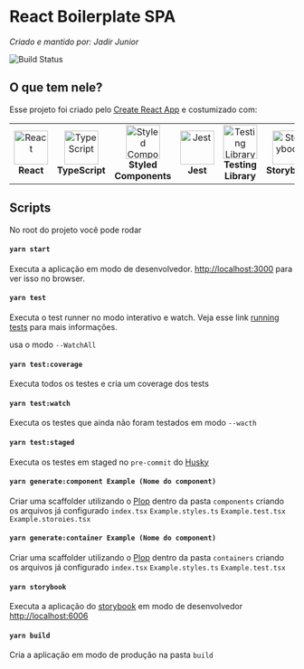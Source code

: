 # React Boilerplate SPA

<i>Criado e mantido por: Jadir Junior</i>

![Build Status](https://github.com/jadir-junior/boilerplate-spa-react/workflows/ci/badge.svg)

## O que tem nele?

Esse projeto foi criado pelo [Create React App](https://github.com/facebook/create-react-app) e costumizado com:

<table>
    <tbody>
        <tr>
            <td align="center" valign="middle">
                <div>
                    <a href="https://www.typescriptlang.org/">
                        <img width="60" src="https://d33wubrfki0l68.cloudfront.net/32c5cdaaf45e386876bb7ce3566e5d879cc4b4d4/fa525/img/tech/react.svg" alt="React" />
                    </a>
                </div>
                <strong>React</strong>
            </td>
            <td align="center" valign="middle">
                <div>
                    <a href="https://www.typescriptlang.org/">
                        <img width="60" src="https://d33wubrfki0l68.cloudfront.net/07af715eab99df113bc0fe926dcfb3bd5b4e465c/9a37d/img/tech/typescript.svg" alt="TypeScript" />
                    </a>
                </div>
                <strong>TypeScript</strong>
            </td>
            <td align="center" valign="middle">
                <div>
                <a href="https://styled-components.com/">
                    <img width="60" src="https://avatars2.githubusercontent.com/u/20658825?s=200&v=4" alt="Styled Components" />
                </a>
                </div>
                <strong>Styled <br/> Components</strong>
            </td>
            <td align="center" valign="middle">
                <div>
                    <a href="https://jestjs.io/">
                        <img width="60" src="https://d33wubrfki0l68.cloudfront.net/32d23faf39242160063c03836baed91954d051f0/decb4/img/tech/jest.svg" alt="Jest" />
                    </a>
                </div>
                <strong>Jest</strong>
            </td>
            <td align="center" valign="middle">
                <div>
                    <a href="https://testing-library.com/">
                        <img width="60" src="https://d33wubrfki0l68.cloudfront.net/d8252a1a8dedc92cdb69ee5c022cd91c67e3af4e/51dd8/img/tech/rtl.svg"  alt="Testing Library" />
                    </a>
                </div>
                <strong>Testing <br/> Library</strong>
            </td>
            <td align="center" valign="middle">
                <div>
                    <a href="https://storybook.js.org/">
                        <img width="60" src="https://d33wubrfki0l68.cloudfront.net/eb4093fae6d1e1d692a391773da8da72852c2988/8a1d0/img/tech/storybook.svg" alt="Storybook" />
                    </a>
                </div>
                <strong>Storybook</strong>
            </td>
             <td align="center" valign="middle">
                <div>
                    <a href="https://eslint.org/">
                        <img width="60" src="https://eslint.org/assets/img/favicon.512x512.png" alt="ESLint" />
                    </a>
                </div>
                <strong>ESLint</strong>
            </td>
             <td align="center" valign="middle">
                <div>
                    <a href="https://prettier.io/">
                        <img width="60" src="https://avatars1.githubusercontent.com/u/25822731?s=280&v=4" alt="Prettier" />
                    </a>
                </div>
                <strong>Prettier</strong>
            </td>
             <td align="center" valign="middle">
                <div>
                    <a href="https://plopjs.com/">
                        <img width="60" src="https://spectrum.imgix.net/communities/62c3818a-cb4c-4d99-840d-6cccd2e3ec87/Plop-Logo.PNG.0.899688076050545?w=256&h=256&dpr=2&auto=compress&expires=1599696000000&ixlib=js-1.3.0&s=2b0738b48980d131d9b6aba14347d3be" alt="Plop" />
                    </a>
                </div>
                <strong>Plop</strong>
            </td>
             <td align="center" valign="middle">
                <div>
                    <a href="https://plopjs.com/">
                        <img width="60" src="https://user-images.githubusercontent.com/56288/58110630-8a3c1080-7bb5-11e9-8f16-afa391dc4223.jpg" alt="Babel" />
                    </a>
                </div>
                <strong>Babel</strong>
            </td>
        </tr>
    </tbody>

</table>

## Scripts

No root do projeto você pode rodar

#### `yarn start`

Executa a aplicação em modo de desenvolvedor.
[http://localhost:3000](http://localhost:3000) para ver isso no browser.

#### `yarn test`

Executa o test runner no modo interativo e watch.
Veja esse link [running tests](https://facebook.github.io/create-react-app/docs/running-tests) para mais informações.

usa o modo `--WatchAll`

#### `yarn test:coverage`

Executa todos os testes e cria um coverage dos tests

#### `yarn test:watch`

Executa os testes que ainda não foram testados em modo `--wacth`

#### `yarn test:staged`

Executa os testes em staged no `pre-commit` do [Husky](https://typicode.github.io/husky/#/)

#### `yarn generate:component Example (Nome do component)`

Criar uma scaffolder utilizando o [Plop](https://plopjs.com/) dentro da pasta `components` criando os arquivos já configurado
`index.tsx`
`Example.styles.ts`
`Example.test.tsx`
`Example.storoies.tsx`

#### `yarn generate:container Example (Nome do component)`

Criar uma scaffolder utilizando o [Plop](https://plopjs.com/) dentro da pasta `containers` criando os arquivos já configurado
`index.tsx`
`Example.styles.ts`
`Example.test.tsx`

#### `yarn storybook`

Executa a aplicação do [storybook](https://storybook.js.org/) em modo de desenvolvedor [http://localhost:6006](https://localhost:6006)

#### `yarn build`

Cria a aplicação em modo de produção na pasta `build`
